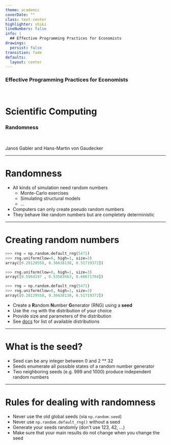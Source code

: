 ```yaml
---
theme: academic
coverDate: ""
class: text-center
highlighter: shiki
lineNumbers: false
info: |
  ## Effective Programming Practices for Economists
drawings:
  persist: false
transition: fade
defaults:
  layout: center
---
```


### Effective Programming Practices for Economists

<br/>

# Scientific Computing

### Randomness

<br/>


Janoś Gabler and Hans-Martin von Gaudecker

---

# Randomness

- All kinds of simulation need random numbers
  - Monte-Carlo exercises
  - Simulating structural models
  - ...
- Computers can only create pseudo random numbers
- They behave like random numbers but are completely deterministic

---

# Creating random numbers


<div class="flex gap-12">
<div>

```python
>>> rng = np.random.default_rng(5471)
>>> rng.uniform(low=0, high=1, size=3)
array([0.28129558, 0.36638138, 0.51719372])

>>> rng.uniform(low=0, high=1, size=3)
array([0.5964197 , 0.53583563, 0.66671704])

>>> rng = np.random.default_rng(5471)
>>> rng.uniform(low=0, high=1, size=3)
array([0.28129558, 0.36638138, 0.51719372])
```

</div>
<div>

- Create a **R**andom **N**umber **G**enerator (RNG) using a **seed**
- Use the `rng` with the distribution of your choice
- Provide size and parameters of the distribution
- See [docs](https://numpy.org/devdocs/reference/random/index.html) for list of
available distributions

</div>
</div>


---

# What is the seed?

- Seed can be any integer between 0 and 2 ** 32
- Seeds enumerate all possible states of a random number generator
- Two neighboring seeds (e.g. 999 and 1000) produce independent random numbers


---

# Rules for dealing with randomness

- Never use the old global seeds (via `np.random.seed`)
- Never use `np.random.default_rng()` without a seed
- Generate your seeds randomly (don't use 123, 42, ...)
- Make sure that your main results do not change when you change the seed
